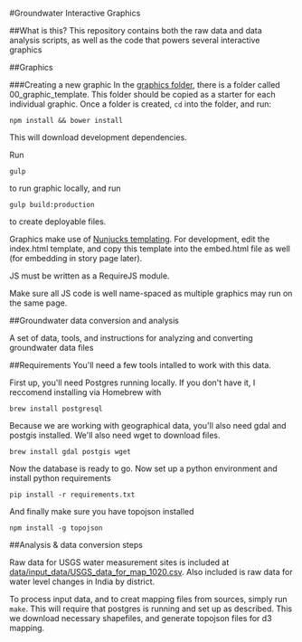 #Groundwater Interactive Graphics

##What is this?
This repository contains both the raw data and data analysis scripts, as well as the code that powers several interactive graphics

##Graphics

###Creating a new graphic
In the [graphics folder](graphics/), there is a folder called 00_graphic_template. This folder should be copied as a starter for each individual graphic. Once a folder is created, `cd` into the folder, and run:
```
npm install && bower install
```
This will download development dependencies.

Run 
```
gulp
``` 

to run graphic locally, and run 
```
gulp build:production
```
to create deployable files.

Graphics make use of [Nunjucks templating](https://mozilla.github.io/nunjucks/). For development, edit the index.html template, and copy this template into the embed.html file as well (for embedding in story page later).

JS must be written as a RequireJS module.

Make sure all JS code is well name-spaced as multiple graphics may run on the same page.

##Groundwater data conversion and analysis

A set of data, tools, and instructions for analyzing and converting groundwater data files

##Requirements
You'll need a few tools intalled to work with this data.

First up, you'll need Postgres running locally. If you don't have it, I reccomend installing via Homebrew with
```
brew install postgresql
```

Because we are working with geographical data, you'll also need gdal and postgis installed. We'll also need wget to download files.
```
brew install gdal postgis wget
```

Now the database is ready to go. Now set up a python environment and install python requirements

```
pip install -r requirements.txt
```

And finally make sure you have topojson installed
```
npm install -g topojson
```

##Analysis & data conversion steps

Raw data for USGS water measurement sites is included at [data/input_data/USGS_data_for_map_1020.csv](data/input_data/USGS_data_for_map_1020.csv). Also included is raw data for water level changes in India by district.

To process input data, and to creat mapping files from sources, simply run `make`. This will require that postgres is running and set up as described. This we download necessary shapefiles, and generate topojson files for d3 mapping.

